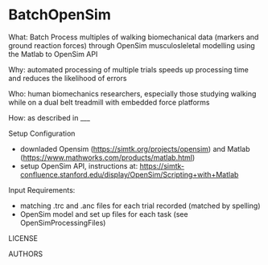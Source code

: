 # BatchOpenSim
What: Batch Process multiples of walking biomechanical data (markers and ground reaction forces) through OpenSim musculosleletal modelling using the Matlab to OpenSim API

Why: automated processing of multiple trials speeds up processing time and reduces the likelihood of errors

Who: human biomechanics researchers, especially those studying walking while on a dual belt treadmill with embedded force platforms

How: as described in ___

Setup Configuration
- downladed Opensim (https://simtk.org/projects/opensim) and Matlab (https://www.mathworks.com/products/matlab.html)
- setup OpenSim API, instructions at: https://simtk-confluence.stanford.edu/display/OpenSim/Scripting+with+Matlab


Input Requirements:
- matching .trc and .anc files for each trial recorded (matched by spelling)
- OpenSim model and set up files for each task (see OpenSimProcessingFiles) 

LICENSE

AUTHORS
